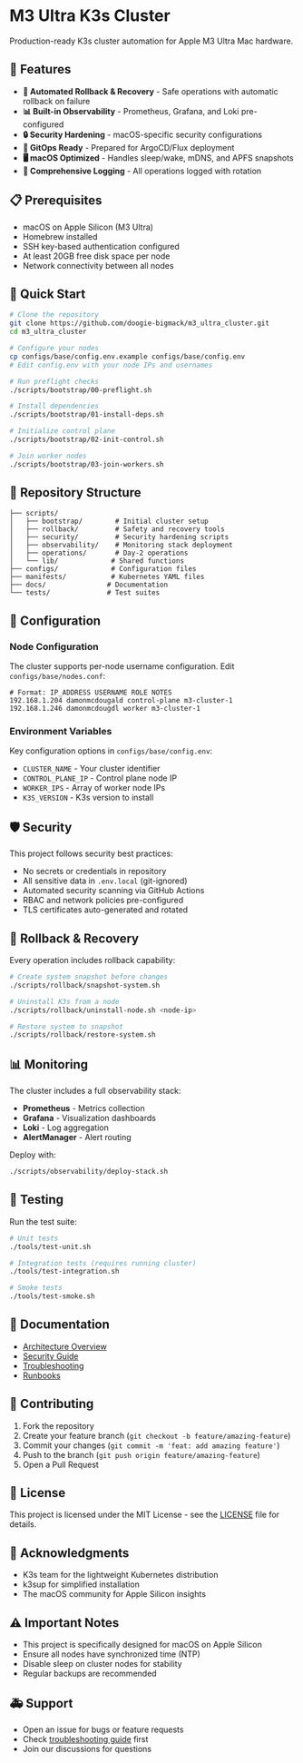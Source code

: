# M3 Ultra K3s Cluster

Production-ready K3s cluster automation for Apple M3 Ultra Mac hardware.

## 🚀 Features

- **🔄 Automated Rollback & Recovery** - Safe operations with automatic rollback on failure
- **📊 Built-in Observability** - Prometheus, Grafana, and Loki pre-configured
- **🔒 Security Hardening** - macOS-specific security configurations
- **🎯 GitOps Ready** - Prepared for ArgoCD/Flux deployment
- **🖥️ macOS Optimized** - Handles sleep/wake, mDNS, and APFS snapshots
- **📝 Comprehensive Logging** - All operations logged with rotation

## 📋 Prerequisites

- macOS on Apple Silicon (M3 Ultra)
- Homebrew installed
- SSH key-based authentication configured
- At least 20GB free disk space per node
- Network connectivity between all nodes

## 🏃 Quick Start

```bash
# Clone the repository
git clone https://github.com/doogie-bigmack/m3_ultra_cluster.git
cd m3_ultra_cluster

# Configure your nodes
cp configs/base/config.env.example configs/base/config.env
# Edit config.env with your node IPs and usernames

# Run preflight checks
./scripts/bootstrap/00-preflight.sh

# Install dependencies
./scripts/bootstrap/01-install-deps.sh

# Initialize control plane
./scripts/bootstrap/02-init-control.sh

# Join worker nodes
./scripts/bootstrap/03-join-workers.sh
```

## 📁 Repository Structure

```
├── scripts/
│   ├── bootstrap/        # Initial cluster setup
│   ├── rollback/         # Safety and recovery tools
│   ├── security/         # Security hardening scripts
│   ├── observability/    # Monitoring stack deployment
│   ├── operations/       # Day-2 operations
│   └── lib/             # Shared functions
├── configs/             # Configuration files
├── manifests/           # Kubernetes YAML files
├── docs/               # Documentation
└── tests/              # Test suites
```

## 🔧 Configuration

### Node Configuration

The cluster supports per-node username configuration. Edit `configs/base/nodes.conf`:

```
# Format: IP_ADDRESS USERNAME ROLE NOTES
192.168.1.204 damonmcdougald control-plane m3-cluster-1
192.168.1.246 damonmcdougdl worker m3-cluster-1
```

### Environment Variables

Key configuration options in `configs/base/config.env`:

- `CLUSTER_NAME` - Your cluster identifier
- `CONTROL_PLANE_IP` - Control plane node IP
- `WORKER_IPS` - Array of worker node IPs
- `K3S_VERSION` - K3s version to install

## 🛡️ Security

This project follows security best practices:

- No secrets or credentials in repository
- All sensitive data in `.env.local` (git-ignored)
- Automated security scanning via GitHub Actions
- RBAC and network policies pre-configured
- TLS certificates auto-generated and rotated

## 🔄 Rollback & Recovery

Every operation includes rollback capability:

```bash
# Create system snapshot before changes
./scripts/rollback/snapshot-system.sh

# Uninstall K3s from a node
./scripts/rollback/uninstall-node.sh <node-ip>

# Restore system to snapshot
./scripts/rollback/restore-system.sh
```

## 📊 Monitoring

The cluster includes a full observability stack:

- **Prometheus** - Metrics collection
- **Grafana** - Visualization dashboards  
- **Loki** - Log aggregation
- **AlertManager** - Alert routing

Deploy with:
```bash
./scripts/observability/deploy-stack.sh
```

## 🧪 Testing

Run the test suite:

```bash
# Unit tests
./tools/test-unit.sh

# Integration tests (requires running cluster)
./tools/test-integration.sh

# Smoke tests
./tools/test-smoke.sh
```

## 📖 Documentation

- [Architecture Overview](docs/architecture.md)
- [Security Guide](docs/security.md)
- [Troubleshooting](docs/troubleshooting.md)
- [Runbooks](docs/runbooks/)

## 🤝 Contributing

1. Fork the repository
2. Create your feature branch (`git checkout -b feature/amazing-feature`)
3. Commit your changes (`git commit -m 'feat: add amazing feature'`)
4. Push to the branch (`git push origin feature/amazing-feature`)
5. Open a Pull Request

## 📝 License

This project is licensed under the MIT License - see the [LICENSE](LICENSE) file for details.

## 🙏 Acknowledgments

- K3s team for the lightweight Kubernetes distribution
- k3sup for simplified installation
- The macOS community for Apple Silicon insights

## ⚠️ Important Notes

- This project is specifically designed for macOS on Apple Silicon
- Ensure all nodes have synchronized time (NTP)
- Disable sleep on cluster nodes for stability
- Regular backups are recommended

## 🚑 Support

- Open an issue for bugs or feature requests
- Check [troubleshooting guide](docs/troubleshooting.md) first
- Join our discussions for questions